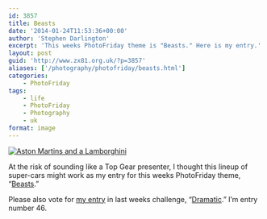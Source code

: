 ```yaml
---
id: 3857
title: Beasts
date: '2014-01-24T11:53:36+00:00'
author: 'Stephen Darlington'
excerpt: 'This weeks PhotoFriday theme is "Beasts." Here is my entry.'
layout: post
guid: 'http://www.zx81.org.uk/?p=3857'
aliases: ['/photography/photofriday/beasts.html']
categories:
    - PhotoFriday
tags:
    - life
    - PhotoFriday
    - Photography
    - uk
format: image
---
```


[![Aston Martins and a Lamborghini](https://i0.wp.com/farm4.staticflickr.com/3730/12116814766_34b4f07b3a.jpg?resize=500%2C333)](http://www.flickr.com/photos/stephendarlington/12116814766/ "Aston Martins and a Lamborghini by stephendarlington, on Flickr")

At the risk of sounding like a Top Gear presenter, I thought this lineup of super-cars might work as my entry for this weeks PhotoFriday theme, “[Beasts](http://www.photofriday.com/challenge.php?id=1365).”

Please also vote for [my entry](http://www.zx81.org.uk/photography/photofriday/dramatic.html "Dramatic") in last weeks challenge, “[Dramatic](http://www.photofriday.com/linkviewer.php?id=1363).” I’m entry number 46.
